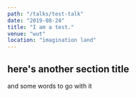 ```yaml
---
path: "/talks/test-talk"
date: "2019-08-24"
title: "I am a test."
venue: "wut"
location: "imagination land"
---
```


## here's another section title
and some words to go with it
